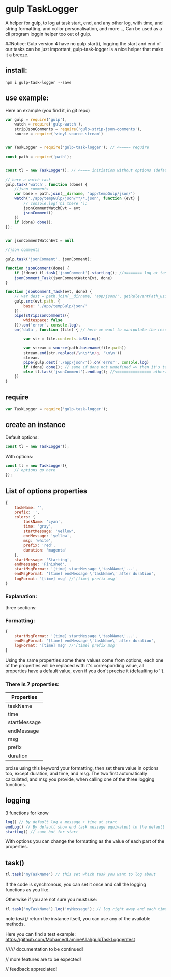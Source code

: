 # gulp TaskLogger

A helper for gulp, to log at task start, end, and any other log, with time, and string formatting, and collor personalisation, and more .., Can be used as a cli program loggin helper too out of gulp.

##Notice:
Gulp version 4 have no gulp.start(), logging the start and end of our tasks can be just important, gulp-task-logger is a nice helper that make it a breeze.

## install:
```
npm i gulp-task-logger --save
```

## use example:
Here an example (you find it, in git repo)
```javascript
var gulp = require('gulp'),
    watch = require('gulp-watch'),
    stripJsonComments = require('gulp-strip-json-comments'),
    source = require('vinyl-source-stream')


var TaskLogger = require('gulp-task-logger'); // <===== require

const path = require('path');


const tl = new TaskLogger(); // <==== initiation without options (default)

// here a watch task
gulp.task('watch', function (done) {
    //json comments 
    var base = path.join(__dirname, 'app/tempGulp/json/')
    watch('./app/tempGulp/json/**/*.json', function (evt) {
        // console.log('hi there ');
        jsonCommentWatchEvt = evt
        jsonComment()
    })
    if (done) done();
});


var jsonCommentWatchEvt = null

//json comments

gulp.task('jsonComment', jsonComment);

function jsonComment(done) {
    if (!done) tl.task('jsonComment').startLog(); //<======= log at task start [notice if(!done)! it's to make sure we are only logging ourselves, when we are calling the function ourselves without done! if it's the normal from cli task execution, then the log will happen by gulp]
    jsonComment_Task(jsonCommentWatchEvt, done)
}

function jsonComment_Task(evt, done) {
    // var dest = path.join(__dirname, 'app/json/', getRelevantPath_usingBase(base, evt.path))
    gulp.src(evt.path, {
        base: './app/tempGulp/json/'
    }).
    pipe(stripJsonComments({
        whitespace: false
    })).on('error', console.log).
    on('data', function (file) { // here we want to manipulate the resulting stream

        var str = file.contents.toString()

        var stream = source(path.basename(file.path))
        stream.end(str.replace(/\n\s*\n/g, '\n\n'))
        stream.
        pipe(gulp.dest('./app/json/')).on('error', console.log)
        if (done) done(); // same if done not undefined => then it's task cli execution
        else tl.task('jsonComment').endLog(); //<=============== otherwise we log ourselves
    })
}

```


## require
```javascript
var TaskLogger = require('gulp-task-logger');
```

## create an instance
Default options:
```javascript
const tl = new TaskLogger();
```

With options:
```javascript
const tl = new TaskLogger({
    // options go here
});
```

## List of options properties

```javascript
{
    taskName: '',
    prefix: '',
    colors: {
        taskName: 'cyan',
        time: 'gray',
        startMessage: 'yellow',
        endMessage: 'yellow',
        msg: 'white',
        prefix: 'red',
        duration: 'magenta'
    },
    startMessage: 'Starting',
    endMessage: 'Finished',
    startMsgFormat: '[time] startMessage \'taskName\'...',
    endMsgFormat: '[time] endMessage \'taskName\' after duration',
    logFormat: '[time] msg' //'[time] prefix msg'
}
```
### Explanation:

three sections:

### Formatting: 

```javascript
{
    startMsgFormat: '[time] startMessage \'taskName\'...',
    endMsgFormat: '[time] endMessage \'taskName\' after duration',
    logFormat: '[time] msg' //'[time] prefix msg'
}
```
Using the same properties some there values come from options, each one of the properties will be replaced with it's corresponding value, all properties have a default value, even if you don't precise it (defaulting to '').

### There is 7 properties:

|  Properties   |
| ------------- |
|  taskName     | 
|  time         |
|  startMessage |
|  endMessage   |
|  msg          |
|  prefix       |
|  duration     |


prcise using this keyword your formatting, then set there value in options too, except duration, and time, and msg. The two first automatically calculated, and msg you provide, when calling one of the three logging functions.

## logging
3 functions for know
```javascript
log() // by default log a message + time at start
endLog() // By default show end task message equivalent to the default one of gulp
startLog() // same but for start
```
With options you can change the formatting as the value of each part of the properties.

## task()

```javascript
tl.task('myTaskName') // this set which task you want to log about
```
If the code is synchronous, you can set it once and call the logging functions as you like.

Otherwise if you are not sure you must use:
```javascript
tl.task('myTaskName').log('myMessage'); // log right away and each time 
```
note *task()* return the instance itself, you can use any of the available methods.



Here you can find a test example:
https://github.com/MohamedLamineAllal/gulpTaskLogger/test

////// documentation to be continued! 

// more features are to be expected!

// feedback appreciated!
